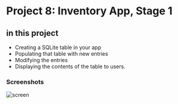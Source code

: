 # Project 8: Inventory App, Stage 1

## in this project

- Creating a SQLite table in your app
- Populating that table with new entries
- Modifying the entries
- Displaying the contents of the table to users.

### Screenshots
![screen]()